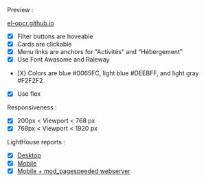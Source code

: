 Preview :

[el-opcr.github.io](https://el-opcr.github.io/EricLonguemare_2_16102020/)

- [x] Filter buttons are hoveable
- [x] Cards are clickable
- [X] Menu links are anchors for "Activités" and "Hébergement"
- [X] Use Font Awasome and Raleway
- [X} Colors are blue #0065FC, light blue #DEEBFF, and light gray #F2F2F2
- [X] Use flex

Responsiveness :

- [x] 200px < Viewport < 768 px
- [x] 768px < Viewport < 1920 px

LightHouse reports :

- [x] [Desktop](https://googlechrome.github.io/lighthouse/viewer/?gist=33720f299e12b1595a3417e9930e7ee9)
- [x] [Mobile](https://googlechrome.github.io/lighthouse/viewer/?gist=f7b0dff639e5853f80a6aa30699d6dfc)
- [x] [Mobile + mod_pagespeeded webserver](https://googlechrome.github.io/lighthouse/viewer/?gist=675e69dfe488eabc7b2127bb0fdd1101)
